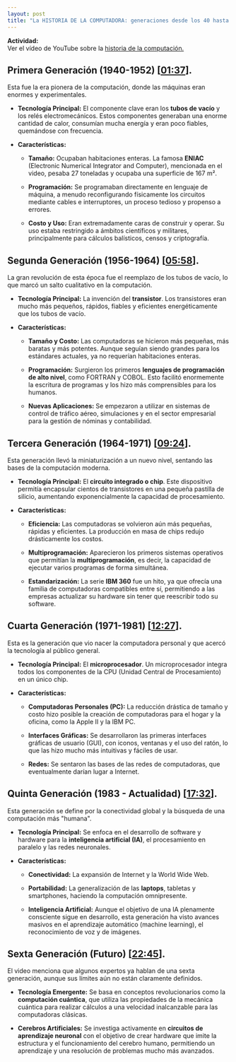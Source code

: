 ```yaml
---
layout: post
title: "La HISTORIA DE LA COMPUTADORA: generaciones desde los 40 hasta los superordenadores"
---
```


**Actividad:**  
Ver el vídeo de YouTube sobre la [historia de la
computación.](https://www.youtube.com/watch?v=qBoJj6cvH-A)

## Primera Generación (1940-1952) [[01:37](http://www.youtube.com/watch?v=qBoJj6cvH-A&t=97)].

Esta fue la era pionera de la computación, donde las máquinas eran enormes y
experimentales.

-   **Tecnología Principal:** El componente clave eran los **tubos de vacío** y
    los relés electromecánicos. Estos componentes generaban una enorme cantidad
    de calor, consumían mucha energía y eran poco fiables, quemándose con
    frecuencia.

-   **Características:**

    -   **Tamaño:** Ocupaban habitaciones enteras. La famosa **ENIAC**
        (Electronic Numerical Integrator and Computer), mencionada en el video,
        pesaba 27 toneladas y ocupaba una superficie de 167 m².

    -   **Programación:** Se programaban directamente en lenguaje de máquina, a
        menudo reconfigurando físicamente los circuitos mediante cables e
        interruptores, un proceso tedioso y propenso a errores.

    -   **Costo y Uso:** Eran extremadamente caras de construir y operar. Su uso
        estaba restringido a ámbitos científicos y militares, principalmente
        para cálculos balísticos, censos y criptografía.

## Segunda Generación (1956-1964) [[05:58](http://www.youtube.com/watch?v=qBoJj6cvH-A&t=358)].

La gran revolución de esta época fue el reemplazo de los tubos de vacío, lo que
marcó un salto cualitativo en la computación.

-   **Tecnología Principal:** La invención del **transistor**. Los transistores
    eran mucho más pequeños, rápidos, fiables y eficientes energéticamente que
    los tubos de vacío.

-   **Características:**

    -   **Tamaño y Costo:** Las computadoras se hicieron más pequeñas, más
        baratas y más potentes. Aunque seguían siendo grandes para los
        estándares actuales, ya no requerían habitaciones enteras.

    -   **Programación:** Surgieron los primeros **lenguajes de programación de
        alto nivel**, como FORTRAN y COBOL. Esto facilitó enormemente la
        escritura de programas y los hizo más comprensibles para los humanos.

    -   **Nuevas Aplicaciones:** Se empezaron a utilizar en sistemas de control
        de tráfico aéreo, simulaciones y en el sector empresarial para la
        gestión de nóminas y contabilidad.

## Tercera Generación (1964-1971) [[09:24](http://www.youtube.com/watch?v=qBoJj6cvH-A&t=564)].

Esta generación llevó la miniaturización a un nuevo nivel, sentando las bases de
la computación moderna.

-   **Tecnología Principal:** El **circuito integrado o chip**. Este dispositivo
    permitía encapsular cientos de transistores en una pequeña pastilla de
    silicio, aumentando exponencialmente la capacidad de procesamiento.

-   **Características:**

    -   **Eficiencia:** Las computadoras se volvieron aún más pequeñas, rápidas
        y eficientes. La producción en masa de chips redujo drásticamente los
        costos.

    -   **Multiprogramación:** Aparecieron los primeros sistemas operativos que
        permitían la **multiprogramación**, es decir, la capacidad de ejecutar
        varios programas de forma simultánea.

    -   **Estandarización:** La serie **IBM 360** fue un hito, ya que ofrecía
        una familia de computadoras compatibles entre sí, permitiendo a las
        empresas actualizar su hardware sin tener que reescribir todo su
        software.

## Cuarta Generación (1971-1981) [[12:27](http://www.youtube.com/watch?v=qBoJj6cvH-A&t=747)].

Esta es la generación que vio nacer la computadora personal y que acercó la
tecnología al público general.

-   **Tecnología Principal:** El **microprocesador**. Un microprocesador integra
    todos los componentes de la CPU (Unidad Central de Procesamiento) en un
    único chip.

-   **Características:**

    -   **Computadoras Personales (PC):** La reducción drástica de tamaño y
        costo hizo posible la creación de computadoras para el hogar y la
        oficina, como la Apple II y la IBM PC.

    -   **Interfaces Gráficas:** Se desarrollaron las primeras interfaces
        gráficas de usuario (GUI), con iconos, ventanas y el uso del ratón, lo
        que las hizo mucho más intuitivas y fáciles de usar.

    -   **Redes:** Se sentaron las bases de las redes de computadoras, que
        eventualmente darían lugar a Internet.

## Quinta Generación (1983 - Actualidad) [[17:32](http://www.youtube.com/watch?v=qBoJj6cvH-A&t=1052)].

Esta generación se define por la conectividad global y la búsqueda de una
computación más "humana".

-   **Tecnología Principal:** Se enfoca en el desarrollo de software y hardware
    para la **inteligencia artificial (IA)**, el procesamiento en paralelo y las
    redes neuronales.

-   **Características:**

    -   **Conectividad:** La expansión de Internet y la World Wide Web.

    -   **Portabilidad:** La generalización de las **laptops**, tabletas y
        smartphones, haciendo la computación omnipresente.

    -   **Inteligencia Artificial:** Aunque el objetivo de una IA plenamente
        consciente sigue en desarrollo, esta generación ha visto avances masivos
        en el aprendizaje automático (machine learning), el reconocimiento de
        voz y de imágenes.

## Sexta Generación (Futuro) [[22:45](http://www.youtube.com/watch?v=qBoJj6cvH-A&t=1365)].

El video menciona que algunos expertos ya hablan de una sexta generación, aunque
sus límites aún no están claramente definidos.

-   **Tecnología Emergente:** Se basa en conceptos revolucionarios como la
    **computación cuántica**, que utiliza las propiedades de la mecánica
    cuántica para realizar cálculos a una velocidad inalcanzable para las
    computadoras clásicas.

-   **Cerebros Artificiales:** Se investiga activamente en **circuitos de
    aprendizaje neuronal** con el objetivo de crear hardware que imite la
    estructura y el funcionamiento del cerebro humano, permitiendo un
    aprendizaje y una resolución de problemas mucho más avanzados.